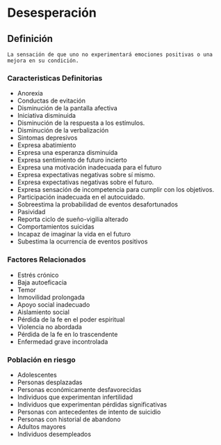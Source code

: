 # Desesperación
## Definición
	La sensación de que uno no experimentará emociones positivas o una mejora en su condición.

### Caracteristicas Definitorias
- Anorexia   
- Conductas de evitación   
- Disminución de la pantalla 
afectiva   
- Iniciativa disminuida   
- Disminución de la respuesta a los 
estímulos.   
- Disminución de la verbalización   
- Sintomas depresivos   
- Expresa abatimiento   
- Expresa una esperanza 
disminuida   
- Expresa sentimiento de futuro 
incierto   
- Expresa una motivación 
inadecuada para el futuro   
- Expresa expectativas negativas 
sobre sí mismo.   
- Expresa expectativas negativas 
sobre el futuro.   
- Expresa sensación de 
incompetencia para cumplir con 
los objetivos.   
- Participación inadecuada en el 
autocuidado.   
- Sobreestima la probabilidad de 
eventos desafortunados   
- Pasividad   
- Reporta ciclo de sueño-vigilia 
alterado   
- Comportamientos suicidas   
- Incapaz de imaginar la vida 
en el futuro   
- Subestima la ocurrencia de 
eventos positivos   

### Factores Relacionados
- Estrés crónico  
- Baja autoeficacia  
- Temor  
- Inmovilidad prolongada  
- Apoyo social inadecuado 
- Aislamiento social  
- Pérdida de la fe en el poder espiritual 
- Violencia no abordada  
- Pérdida de la fe en lo trascendente  
- Enfermedad grave incontrolada 

### Población en riesgo
- Adolescentes   
- Personas desplazadas   
- Personas económicamente desfavorecidas   
- Individuos que experimentan 
infertilidad   
- Individuos que experimentan 
pérdidas significativas   
- Personas con 
antecedentes de intento 
de suicidio   
- Personas con historial de 
abandono  
- Adultos mayores  
- Individuos desempleados


